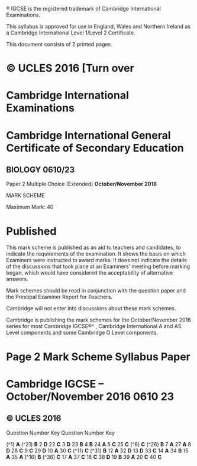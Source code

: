 ® IGCSE is the registered trademark of Cambridge International Examinations. 

 This syllabus is approved for use in England, Wales and Northern Ireland as a Cambridge International Level 1/Level 2 Certificate. 

 This document consists of 2 printed pages. 

# © UCLES 2016 [Turn over 

# Cambridge International Examinations 

# Cambridge International General Certificate of Secondary Education 

## BIOLOGY 0610/23 

Paper 2 Multiple Choice (Extended) **October/November 2016** 

MARK SCHEME 

Maximum Mark: 40 

# Published 

This mark scheme is published as an aid to teachers and candidates, to indicate the requirements of the examination. It shows the basis on which Examiners were instructed to award marks. It does not indicate the details of the discussions that took place at an Examiners’ meeting before marking began, which would have considered the acceptability of alternative answers. 

Mark schemes should be read in conjunction with the question paper and the Principal Examiner Report for Teachers. 

Cambridge will not enter into discussions about these mark schemes. 

Cambridge is publishing the mark schemes for the October/November 2016 series for most Cambridge IGCSE®^ , Cambridge International A and AS Level components and some Cambridge O Level components. 


# Page 2 Mark Scheme Syllabus Paper 

# Cambridge IGCSE – October/November 2016 0610 23 

## © UCLES 2016 

 Question Number Key Question Number Key 

(^1) **A** (^21) **B** 2 **D** 22 **C** 3 **D** 23 **B** 4 **B** 24 **A** 5 **C** 25 **C** (^6) **C** (^26) **B** 7 **A** 27 **A** 8 **D** 28 **C** 9 **C** 29 **D** 10 **A** 30 **C** (^11) **C** (^31) **B** 12 **A** 32 **D** 13 **D** 33 **C** 14 **A** 34 **B** 15 **A** 35 **A** (^16) **B** (^36) **C** 17 **A** 37 **C** 18 **C** 38 **D** 19 **B** 39 **A** 20 **C** 40 **C** 


